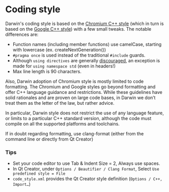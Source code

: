 
# Coding style

Darwin's coding style is based on the [Chromium C++ style][1] (which in turn is based on
the [Google C++ style][2]) with a few small tweaks. The notable differences are:

- Function names (including member functions) use camelCase, starting with lowercase
    (ex. createNextGeneration())
- `#pragma once` is used instead of the traditional `#include` guards.
- Although `using directives` are generally [discouraged][3], an exception is made for
    `using namespace std` (even in headers!)
- Max line length is 90 characters.

Also, Darwin adoption of Chromium style is mostly limited to code formatting. The Chromium
and Google styles go beyond formatting and offer C++ language guidance and restrictions. 
While these guidelines have solid rationales and are proven on large code bases, in Darwin
we don’t treat them as the letter of the law, but rather advice.

In particular, Darwin style does not restrict the use of any language feature, or limits
to a particular C++ standard version, although the code must compile on all the supported
platforms and toolchains.

If in doubt regarding formatting, use clang-format (either from the command line or
directly from Qt Creator)

### Tips

- Set your code editor to use Tab & Indent Size = 2, Always use spaces.
- In Qt Creator, under `Options / Beautifier / Clang Format`, Select
    `Use predefined style = File`
- `code_style.xml` provides the Qt Creator style definition (`Options / C++, Import…`)

[1]: https://chromium.googlesource.com/chromium/src/+/master/styleguide/c++/c++.md
[2]: https://google.github.io/styleguide/cppguide.html
[3]: https://abseil.io/tips/153
